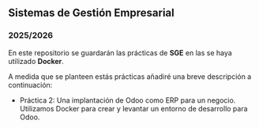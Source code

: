 ## Sistemas de Gestión Empresarial
### 2025/2026

En este repositorio se guardarán las prácticas de **SGE** en las se haya utilizado **Docker**.

A medida que se planteen estás prácticas añadiré una breve descripción a continuación:

- Práctica 2: Una implantación de Odoo como ERP para un negocio. Utilizamos Docker para crear y levantar un entorno de desarrollo para Odoo.
